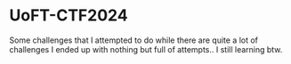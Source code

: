 # UoFT-CTF2024
Some challenges that I attempted to do while there are quite a lot of challenges I ended up with nothing but full of attempts.. I still learning btw.

